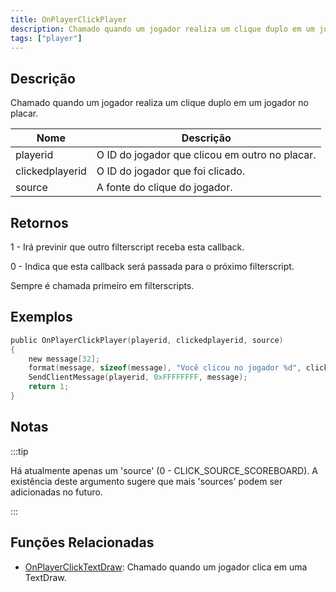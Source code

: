 ```yaml
---
title: OnPlayerClickPlayer
description: Chamado quando um jogador realiza um clique duplo em um jogador no placar.
tags: ["player"]
---
```


## Descrição

Chamado quando um jogador realiza um clique duplo em um jogador no placar.

| Nome            | Descrição                                      |
| --------------- | ---------------------------------------------- |
| playerid        | O ID do jogador que clicou em outro no placar. |
| clickedplayerid | O ID do jogador que foi clicado.               |
| source          | A fonte do clique do jogador.                  |

## Retornos

1 - Irá previnir que outro filterscript receba esta callback.

0 - Indica que esta callback será passada para o próximo filterscript.

Sempre é chamada primeiro em filterscripts.

## Exemplos

```c
public OnPlayerClickPlayer(playerid, clickedplayerid, source)
{
    new message[32];
    format(message, sizeof(message), "Você clicou no jogador %d", clickedplayerid);
    SendClientMessage(playerid, 0xFFFFFFFF, message);
    return 1;
}
```

## Notas

:::tip

Há atualmente apenas um 'source' (0 - CLICK_SOURCE_SCOREBOARD). A existência deste argumento sugere que mais 'sources' podem ser adicionadas no futuro.

:::

## Funções Relacionadas

- [OnPlayerClickTextDraw](OnPlayerClickTextDraw.md): Chamado quando um jogador clica em uma TextDraw.
